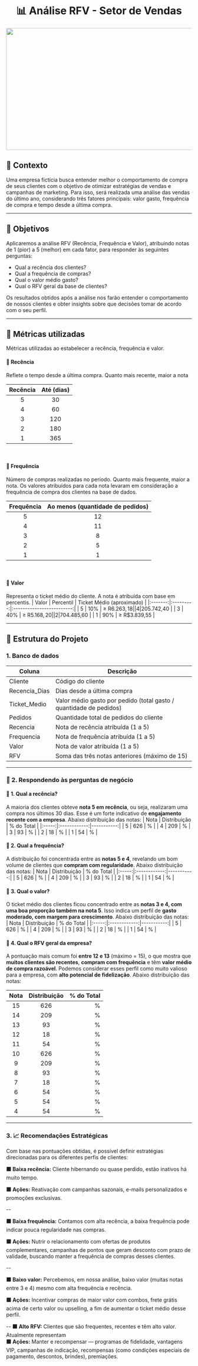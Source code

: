 <h1 align="center">📊 Análise RFV - Setor de Vendas</h1>

<p align="center">
  <img src="https://github.com/user-attachments/assets/6e8f0bb9-14e9-4fe7-a21d-5bc5b8616b20" alt="analise_vendas" width="1100" height="330"/>
</p>

## 📃 Contexto
Uma empresa fictícia busca entender melhor o comportamento de compra de seus clientes com o objetivo de otimizar estratégias de vendas e campanhas de marketing. Para isso, será realizada uma análise das vendas do último ano, considerando três fatores principais: valor gasto, frequência de compra e tempo desde a última compra.

***

## 🎯 Objetivos
Aplicaremos a análise RFV (Recência, Frequência e Valor), atribuindo notas de 1 (pior) a 5 (melhor) em cada fator, para responder às seguintes perguntas:

* Qual a recência dos clientes?
* Qual a frequência de compras?
* Qual o valor médio gasto?
* Qual o RFV geral da base de clientes?

Os resultados obtidos após a análise nos farão entender o comportamento de nossos clientes e obter insights sobre que decisões tomar de acordo com o seu perfil.

***

## 📐 Métricas utilizadas
Métricas utilizadas ao estabelecer a recência, frequência e valor.

#### 🔸 Recência
Reflete o tempo desde a última compra. Quanto mais recente, maior a nota
  
| Recência    | Até (dias) |
|:-----------:|:----------:|
| 5  | 30  |
| 4  | 60  |
| 3  | 120 |
| 2  | 180 |
| 1  | 365 |  

<br>

#### 🔸 Frequência
Número de compras realizadas no período. Quanto mais frequente, maior a nota. Os valores atribuídos para cada nota levaram em consideração a frequência de compra dos clientes na base de dados.
  
| Frequência  | Ao menos (quantidade de pedidos) |
|:-----------:|:--------------------------------:|
| 5  | 12 |
| 4  | 11 |
| 3  | 8  |
| 2  | 5  |
| 1  | 1  |  

<br>

#### 🔸 Valor
Representa o ticket médio do cliente. A nota é atribuída com base em percentis.
| Valor   | Percentil | Ticket Médio (aproximado) |
|:-------:|:---------:|:-------------------------:|
| 5  | 10% | ≥ R$6.263,18 |
| 4  | 20% | ≥ R$5.742,40 |
| 3  | 40% | ≥ R$5.168,20 |
| 2  | 70% | ≥ R$4.485,60 |
| 1  | 90% | ≥ R$3.839,55 | 

***

## 🧱 Estrutura do Projeto

### 1. Banco de dados

| Coluna | Descrição |
|--------|-----------|
| Cliente       | Código do cliente                                                  |
| Recencia_Dias | Dias desde a última compra                                         |
| Ticket_Medio  | Valor médio gasto por pedido (total gasto / quantidade de pedidos) |
| Pedidos       | Quantidade total de pedidos do cliente                             |
| Recencia      | Nota de recência atribuída (1 a 5)                                 |
| Frequencia    | Nota de frequência atribuída (1 a 5)                               |
| Valor         | Nota de valor atribuída (1 a 5)                                    |
| RFV           | Soma das três notas anteriores (máximo de 15)                      |

***

### 📍 2. Respondendo às perguntas de negócio

#### 📌 1. Qual a recência?
A maioria dos clientes obteve **nota 5 em recência**, ou seja, realizaram uma compra nos últimos 30 dias. Esse é um forte indicativo de **engajamento recente com a empresa**. Abaixo distribuição das notas:
| Nota  | Distribuição | % do Total |
|:-----:|:------------:|-----------:|
| 5  | 626 | % |
| 4  | 209 | % |
| 3  |  93 | % |
| 2  |  18 | % |
| 1  |  54 | % | 
<br>

#### 📌 2. Qual a frequência?
A distribuição foi concentrada entre as **notas 5 e 4**, revelando um bom volume de clientes que **compram com regularidade**. Abaixo distribuição das notas:
| Nota  | Distribuição | % do Total |
|:-----:|:------------:|-----------:|
| 5  | 626 | % |
| 4  | 209 | % |
| 3  |  93 | % |
| 2  |  18 | % |
| 1  |  54 | % | 
<br>

#### 📌 3. Qual o valor?
O ticket médio dos clientes ficou concentrado entre as **notas 3 e 4, com uma boa proporção também na nota 5**. Isso indica um perfil de **gasto moderado, com margem para crescimento**. Abaixo distribuição das notas:
| Nota  | Distribuição | % do Total |
|:-----:|:------------:|-----------:|
| 5  | 626 | % |
| 4  | 209 | % |
| 3  |  93 | % |
| 2  |  18 | % |
| 1  |  54 | % | 
<br>

#### 📌 4. Qual o RFV geral da empresa?  
A pontuação mais comum foi **entre 12 e 13** (máximo = 15), o que mostra que **muitos clientes são recentes**, **compram com frequência** e têm **valor médio de compra razoável**. Podemos considerar esses perfil como muito valioso para a empresa, com **alto potencial de fidelização**. Abaixo distribuição das notas:

| Nota  | Distribuição | % do Total |
|:-----:|:------------:|-----------:|
| 15 | 626 | % |
| 14 | 209 | % |
| 13 |  93 | % |
| 12 |  18 | % |
| 11 |  54 | % |
| 10 | 626 | % |
|  9 | 209 | % |
|  8 |  93 | % |
|  7 |  18 | % |
|  6 |  54 | % | 
|  5 |  54 | % |
|  4 |  54 | % |

***

### 3. 📈 Recomendações Estratégicas
Com base nas pontuações obtidas, é possível definir estratégias direcionadas para os diferentes perfis de clientes:

**🟧 Baixa recência:** Cliente hibernando ou quase perdido, estão inativos há muito tempo.  

**🟩 Ações:** Reativação com campanhas sazonais, e-mails personalizados e promoções exclusivas.

--

**🟧 Baixa frequência:** Contamos com alta recência, a baixa frequência pode indicar pouca regularidade nas compras.  

**🟩 Ações:** Nutrir o relacionamento com ofertas de produtos complementares, campanhas de pontos que geram desconto com prazo de validade, buscando manter a frequência de compras desses clientes.

--

**🟧 Baixo valor:** Percebemos, em nossa análise, baixo valor (muitas notas entre 3 e 4) mesmo com alta frequência e recência.  

**🟩 Ações:** Incentivar compras de maior valor com combos, frete grátis acima de certo valor ou upselling, a fim de aumentar o ticket médio desse perfil.

--
**🟧 Alto RFV:** Clientes que são frequentes, recentes e têm alto valor. Atualmente representam  
**🟩 Ações:** Manter e recompensar — programas de fidelidade, vantagens VIP, campanhas de indicação, recompensas (como condições especiais de pagamento, descontos, brindes), premiações.

